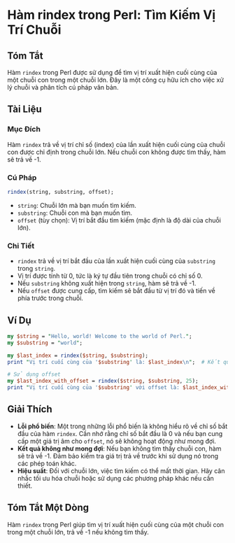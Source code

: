 <!--
Meta Description: # Hàm rindex trong Perl: Tìm Kiếm Vị Trí Chuỗi ## Tóm Tắt Hàm `rindex` trong Perl được sử dụng để tìm vị trí xuất hiện cuối cùng của một chuỗi con tro...
Meta Keywords: chuỗi, trong, tìm, trí, của
-->

# Hàm rindex trong Perl: Tìm Kiếm Vị Trí Chuỗi

## Tóm Tắt
Hàm `rindex` trong Perl được sử dụng để tìm vị trí xuất hiện cuối cùng của một chuỗi con trong một chuỗi lớn. Đây là một công cụ hữu ích cho việc xử lý chuỗi và phân tích cú pháp văn bản.

## Tài Liệu
### Mục Đích
Hàm `rindex` trả về vị trí chỉ số (index) của lần xuất hiện cuối cùng của chuỗi con được chỉ định trong chuỗi lớn. Nếu chuỗi con không được tìm thấy, hàm sẽ trả về -1.

### Cú Pháp
```perl
rindex(string, substring, offset);
```
- `string`: Chuỗi lớn mà bạn muốn tìm kiếm.
- `substring`: Chuỗi con mà bạn muốn tìm.
- `offset` (tùy chọn): Vị trí bắt đầu tìm kiếm (mặc định là độ dài của chuỗi lớn).

### Chi Tiết
- `rindex` trả về vị trí bắt đầu của lần xuất hiện cuối cùng của `substring` trong `string`.
- Vị trí được tính từ 0, tức là ký tự đầu tiên trong chuỗi có chỉ số 0.
- Nếu `substring` không xuất hiện trong `string`, hàm sẽ trả về -1.
- Nếu `offset` được cung cấp, tìm kiếm sẽ bắt đầu từ vị trí đó và tiến về phía trước trong chuỗi.

## Ví Dụ
```perl
my $string = "Hello, world! Welcome to the world of Perl.";
my $substring = "world";

my $last_index = rindex($string, $substring);
print "Vị trí cuối cùng của '$substring' là: $last_index\n";  # Kết quả: 26

# Sử dụng offset
my $last_index_with_offset = rindex($string, $substring, 25);
print "Vị trí cuối cùng của '$substring' với offset là: $last_index_with_offset\n";  # Kết quả: 7
```

## Giải Thích
- **Lỗi phổ biến**: Một trong những lỗi phổ biến là không hiểu rõ về chỉ số bắt đầu của hàm `rindex`. Cần nhớ rằng chỉ số bắt đầu là 0 và nếu bạn cung cấp một giá trị âm cho `offset`, nó sẽ không hoạt động như mong đợi.
- **Kết quả không như mong đợi**: Nếu bạn không tìm thấy chuỗi con, hàm sẽ trả về -1. Đảm bảo kiểm tra giá trị trả về trước khi sử dụng nó trong các phép toán khác.
- **Hiệu suất**: Đối với chuỗi lớn, việc tìm kiếm có thể mất thời gian. Hãy cân nhắc tối ưu hóa chuỗi hoặc sử dụng các phương pháp khác nếu cần thiết.

## Tóm Tắt Một Dòng
Hàm `rindex` trong Perl giúp tìm vị trí xuất hiện cuối cùng của một chuỗi con trong một chuỗi lớn, trả về -1 nếu không tìm thấy.